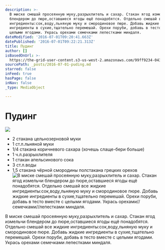 ```yaml
---
description: >-
  В миске смешай просеянную муку,разрыхлитель и сахар. Стакан ягод измельчи
  блендером до пюре,оставшиеся ягоды ещё понадобятся. Отдельно смешай все жидкие
  ингредиенты:сок,воду,льняную муку и смородиновое пюре. Добавь жидкие
  ингредиенты в сухие,тщательно перемешай. Орехи поруби, добавь в тесто вместе с
  целыми ягодами. Укрась орехами семечками лепестками миндаля.
dateModified: '2016-07-01T09:20:41.663Z'
datePublished: '2016-07-01T09:22:21.313Z'
title: Пудинг
author: []
isBasedOnUrl: >-
  https://the-grid-user-content.s3-us-west-2.amazonaws.com/99ff9234-0439-4ab9-8306-23423889db1e.jpg
sourcePath: _posts/2016-07-01-puding.md
starred: false
inFeed: true
hasPage: false
inNav: false
_type: MediaObject

---
```

# Пудинг
![](https://the-grid-user-content.s3-us-west-2.amazonaws.com/99ff9234-0439-4ab9-8306-23423889db1e.jpg)

* 2 стакана цельнозерновой муки
* 1 ст.л.льняной муки
* 1/4 стакана коричневого сахара (хочешь слаще-бери больше)
* 1 ч.л.разрыхлителя
* 1 стакан апельсинового сока
* 3 ст.л.воды
* 1,5 стакана чёрной смородины полстакана грецких орехов
![В миске смешай просеянную муку,разрыхлитель и сахар. Стакан ягод измельчи блендером до пюре,оставшиеся ягоды ещё понадобятся. Отдельно смешай все жидкие ингредиенты:сок,воду,льняную муку и смородиновое пюре. Добавь жидкие ингредиенты в сухие,тщательно перемешай. Орехи поруби, добавь в тесто вместе с целыми ягодами. Укрась орехами//семечками//лепестками миндаля. ](https://the-grid-user-content.s3-us-west-2.amazonaws.com/bd1e4ad4-f774-4198-9b80-076cb8dd90b7.jpg)

В миске смешай просеянную муку,разрыхлитель и сахар. Стакан ягод измельчи блендером до пюре,оставшиеся ягоды ещё понадобятся. Отдельно смешай все жидкие ингредиенты:сок,воду,льняную муку и смородиновое пюре. Добавь жидкие ингредиенты в сухие,тщательно перемешай. Орехи поруби, добавь в тесто вместе с целыми ягодами. Укрась орехами семечками лепестками миндаля.